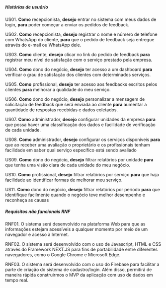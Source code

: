 ##### Histórias de usuário

US01. **Como** recepcionista, **desejo** entrar no sistema com meus dados de login, **para** poder começar a enviar os pedidos de feedback.

US02. **Como** recepcionista, **desejo** registrar o nome e número de telefone com WhatsApp do cliente, **para** que o pedido de feedback seja entregue através do e-mail ou WhatsApp dele.

US03. **Como** cliente, **desejo** clicar no link do pedido de feedback **para** registrar meu nível de satisfação com o serviço prestado pela empresa.

US04. **Como** dono do negócio, **desejo** ter acesso a um dashboard **para** verificar o grau de satisfação dos clientes com determinados serviços.

US05. **Como** profissional, **desejo** ter acesso aos feedbacks escritos pelos clientes **para** melhorar a qualidade do meu serviço. 

US06. **Como** dono do negócio, **desejo** personalizar a mensagem de solicitação de feedback que será enviada ao cliente **para** aumentar a quantidade de respostas recebidas e dados coletados.

US07. **Como** administrador, **desejo** configurar unidades da empresa **para** que possa haver uma classificação dos dados e facilidade de verificação de cada unidade.

US08. **Como** administrador, **desejo** configurar os serviços disponíveis **para** que ao receber uma avaliação o proprietário e os profissionais tenham facilidade em saber qual serviço específico está sendo avaliado

US09. **Como** dono do negócio, **desejo** filtrar relatórios por unidade **para** que tenha uma visão clara de cada unidade do meu negócio.

US10. **Como** profissional, **desejo** filtrar relatórios por serviço **para** que haja facilidade ao identificar formas de melhorar meu serviço.

US11. **Como** dono do negócio, **desejo** filtrar relatórios por período **para** que identifique facilmente quando o negócio teve melhor desempenho e reconheça as causas 

##### Requisitos não funcionais RNF 

RNF01. O sistema será desenvolvido na plataforma Web para que as informações estejam acessíveis a qualquer momento por meio de um navegador e acesso à Internet. 

RNF02. O sistema será desenvolvido com o uso de Javascript, HTML e CSS através do Framework NEXT.JS para fins de portabilidade entre diferentes navegadores, como o Google Chrome e Microsoft Edge. 

RNF03. O sistema será desenvolvido com o uso do Firebase para facilitar a parte de criação do sistema de cadastro/login. Além disso, permitirá de maneira rápida construirmos o MVP da aplicação com uso de dados em tempo real.
